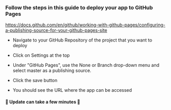 ### Follow the steps in this guide to deploy your app to GitHub Pages

https://docs.github.com/en/github/working-with-github-pages/configuring-a-publishing-source-for-your-github-pages-site

* Navigate to your GitHub Repository of the project that you want to deploy

* Click on Settings at the top

* Under "GitHub Pages", use the None or Branch drop-down menu and select master as a publishing source.

* Click the save button

* You should see the URL where the app can be accessed

#### 🚨 Update can take a few minutes 🚨